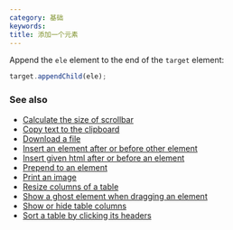 ```yaml
---
category: 基础
keywords:
title: 添加一个元素
---
```


Append the `ele` element to the end of the `target` element:

```js
target.appendChild(ele);
```

### See also

-   [Calculate the size of scrollbar](/calculate-the-size-of-scrollbar)
-   [Copy text to the clipboard](/copy-text-to-the-clipboard)
-   [Download a file](/download-a-file)
-   [Insert an element after or before other element](/insert-an-element-after-or-before-other-element)
-   [Insert given html after or before an element](/insert-given-html-after-or-before-an-element)
-   [Prepend to an element](/prepend-to-an-element)
-   [Print an image](/print-an-image)
-   [Resize columns of a table](/resize-columns-of-a-table)
-   [Show a ghost element when dragging an element](/show-a-ghost-element-when-dragging-an-element)
-   [Show or hide table columns](/show-or-hide-table-columns)
-   [Sort a table by clicking its headers](/sort-a-table-by-clicking-its-headers)
